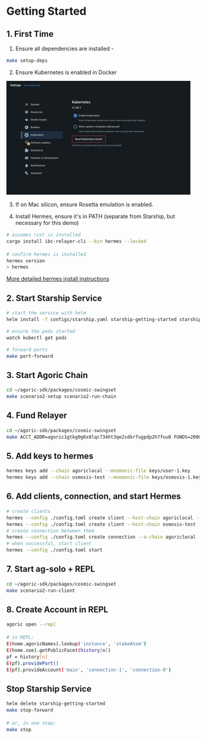 # Getting Started

## 1. First Time

1. Ensure all dependencies are installed - 
```bash
make setup-deps
```

2. Ensure Kubernetes is enabled in Docker

<img src="./docker-desktop-kubernetes.png" width="480px"></img>

3. If on Mac silicon, ensure Rosetta emulation is enabled.

4. Install Hermes, ensure it's in PATH (separate from Starship, but necessary for this demo)

```bash
# assumes rust is installed
cargo install ibc-relayer-cli --bin hermes --locked

# confirm hermes is installed
hermes version
> hermes 
```
[More detailed hermes install instructions](https://hermes.informal.systems/quick-start/installation.html#install-via-cargo)


## 2. Start Starship Service
```bash
# start the service with helm
helm install -f configs/starship.yaml starship-getting-started starship/devnet --version 0.1.48
```

```bash
# ensure the pods started
watch kubectl get pods
```

```bash
# forward ports
make port-forward
```

## 3. Start Agoric Chain

```bash
cd ~/agoric-sdk/packages/cosmic-swingset
make scenario2-setup scenario2-run-chain
```

## 4. Fund Relayer
```bash
cd ~/agoric-sdk/packages/cosmic-swingset
make ACCT_ADDR=agoric1gtkg0g6x8lqc734ht3qe2sdkrfugpdp2h7fuu0 FUNDS=2000000ubld fund-acct
```

## 5. Add keys to hermes
```bash
hermes keys add --chain agoriclocal --mnemonic-file keys/user-1.key
hermes keys add --chain osmosis-test --mnemonic-file keys/osmosis-1.key
```

## 6. Add clients, connection, and start Hermes
```bash
# create clients
hermes --config ./config.toml create client --host-chain agoriclocal --reference-chain osmosis-test
hermes --config ./config.toml create client --host-chain osmosis-test --reference-chain agoriclocal
# create connection between them
hermes --config ./config.toml create connection --a-chain agoriclocal --b-chain osmosis-test
# when successful, start client
hermes --config ./config.toml start
```

## 7. Start ag-solo + REPL 
```bash
cd ~/agoric-sdk/packages/cosmic-swingset
make scenario2-run-client
```

## 8. Create Account in REPL
```bash
agoric open --repl

# in REPL:
E(home.agoricNames).lookup('instance', 'stakeAtom')
E(home.zoe).getPublicFacet(history[n])
pf = history[n]
E(pf).providePort()
E(pf).provideAccount('main', 'connection-1', 'connection-0')
```


## Stop Starship Service
```bash
helm delete starship-getting-started
make stop-forward

# or, in one step:
make stop
```
